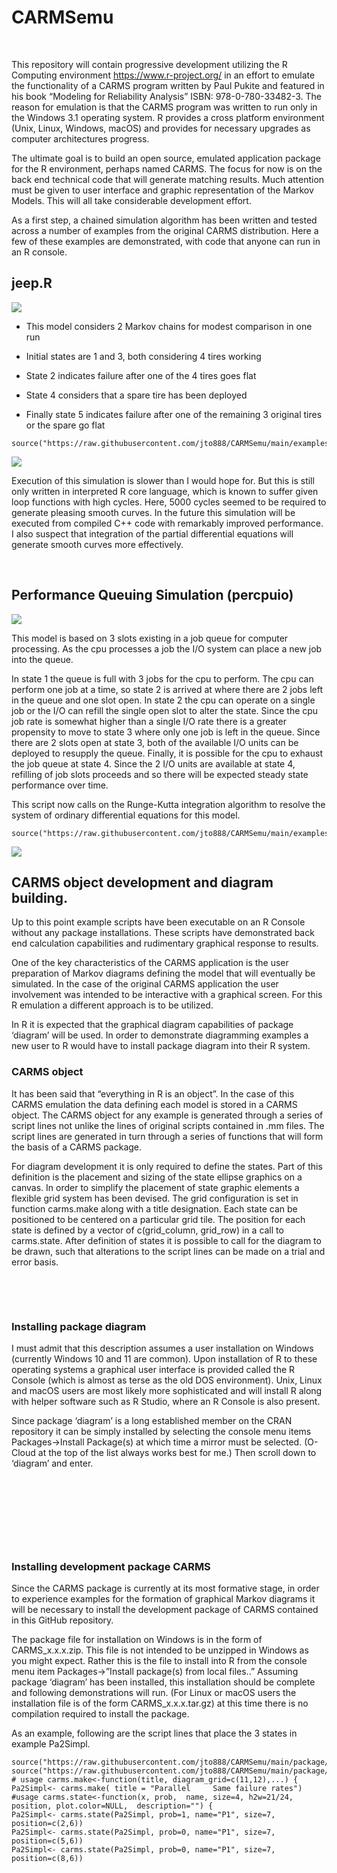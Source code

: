 CARMSemu
========

 

This repository will contain progressive development utilizing the R Computing
environment https://www.r-project.org/ in an effort to emulate the functionality
of a CARMS program written by Paul Pukite and featured in his book “Modeling for
Reliability Analysis” ISBN: 978-0-780-33482-3. The reason for emulation is that
the CARMS program was written to run only in the Windows 3.1 operating system. R
provides a cross platform environment (Unix, Linux, Windows, macOS) and provides
for necessary upgrades as computer architectures progress.

The ultimate goal is to build an open source, emulated application package for
the R environment, perhaps named CARMS. The focus for now is on the back end
technical code that will generate matching results. Much attention must be given
to user interface and graphic representation of the Markov Models. This will all
take considerable development effort.

As a first step, a chained simulation algorithm has been written and tested
across a number of examples from the original CARMS distribution. Here a few of
these examples are demonstrated, with code that anyone can run in an R console.

jeep.R
------

![](images/jeep_diagram.jpg)

-   This model considers 2 Markov chains for modest comparison in one run

-   Initial states are 1 and 3, both considering 4 tires working

-   State 2 indicates failure after one of the 4 tires goes flat

-   State 4 considers that a spare tire has been deployed

-   Finally state 5 indicates failure after one of the remaining 3 original
    tires or the spare go flat

~~~~~~~~~~~~~~~~~~~~~~~~~~~~~~~~~~~~~~~~~~~~~~~~~~~~~~~~~~~~~~~~~~~~~~~~~~~~~~~~
source("https://raw.githubusercontent.com/jto888/CARMSemu/main/examples/jeep.R")
~~~~~~~~~~~~~~~~~~~~~~~~~~~~~~~~~~~~~~~~~~~~~~~~~~~~~~~~~~~~~~~~~~~~~~~~~~~~~~~~

![](images/jeep.jpeg)

Execution of this simulation is slower than I would hope for. But this is still
only written in interpreted R core language, which is known to suffer given loop
functions with high cycles. Here, 5000 cycles seemed to be required to generate
pleasing smooth curves. In the future this simulation will be executed from
compiled C++ code with remarkably improved performance. I also suspect that
integration of the partial differential equations will generate smooth curves
more effectively.

 

Performance Queuing Simulation (percpuio)
-----------------------------------------

![](images/percpuio_diagram.jpg)

This model is based on 3 slots existing in a job queue for computer processing.
As the cpu processes a job the I/O system can place a new job into the queue.

In state 1 the queue is full with 3 jobs for the cpu to perform. The cpu can
perform one job at a time, so state 2 is arrived at where there are 2 jobs left
in the queue and one slot open. In state 2 the cpu can operate on a single job
or the I/O can refill the single open slot to alter the state. Since the cpu job
rate is somewhat higher than a single I/O rate there is a greater propensity to
move to state 3 where only one job is left in the queue. Since there are 2 slots
open at state 3, both of the available I/O units can be deployed to resupply the
queue. Finally, it is possible for the cpu to exhaust the job queue at state 4.
Since the 2 I/O units are available at state 4, refilling of job slots proceeds
and so there will be expected steady state performance over time.

This script now calls on the Runge-Kutta integration algorithm to resolve the
system of ordinary differential equations for this model.

~~~~~~~~~~~~~~~~~~~~~~~~~~~~~~~~~~~~~~~~~~~~~~~~~~~~~~~~~~~~~~~~~~~~~~~~~~~~~~~~
source("https://raw.githubusercontent.com/jto888/CARMSemu/main/examples/percpuio.R")
~~~~~~~~~~~~~~~~~~~~~~~~~~~~~~~~~~~~~~~~~~~~~~~~~~~~~~~~~~~~~~~~~~~~~~~~~~~~~~~~

![](images/percpuio.jpg)

CARMS object development and diagram building.
----------------------------------------------

Up to this point example scripts have been executable on an R Console without
any package installations. These scripts have demonstrated back end calculation
capabilities and rudimentary graphical response to results.

One of the key characteristics of the CARMS application is the user preparation
of Markov diagrams defining the model that will eventually be simulated. In the
case of the original CARMS application the user involvement was intended to be
interactive with a graphical screen. For this R emulation a different approach
is to be utilized.

In R it is expected that the graphical diagram capabilities of package ‘diagram’
will be used. In order to demonstrate diagramming examples a new user to R would
have to install package diagram into their R system.

### CARMS object

It has been said that “everything in R is an object”. In the case of this CARMS
emulation the data defining each model is stored in a CARMS object. The CARMS
object for any example is generated through a series of script lines not unlike
the lines of original scripts contained in .mm files. The script lines are
generated in turn through a series of functions that will form the basis of a
CARMS package.

For diagram development it is only required to define the states. Part of this
definition is the placement and sizing of the state ellipse graphics on a
canvas. In order to simplify the placement of state graphic elements a flexible
grid system has been devised. The grid configuration is set in function
carms.make along with a title designation. Each state can be positioned to be
centered on a particular grid tile. The position for each state is defined by a
vector of c(grid_column, grid_row) in a call to carms.state. After definition of
states it is possible to call for the diagram to be drawn, such that alterations
to the script lines can be made on a trial and error basis.

 

 

### Installing package diagram

I must admit that this description assumes a user installation on Windows
(currently Windows 10 and 11 are common). Upon installation of R to these
operating systems a graphical user interface is provided called the R Console
(which is almost as terse as the old DOS environment). Unix, Linux and macOS
users are most likely more sophisticated and will install R along with helper
software such as R Studio, where an R Console is also present.

Since package ‘diagram’ is a long established member on the CRAN repository it
can be simply installed by selecting the console menu items Packages-\>Install
Package(s) at which time a mirror must be selected. (O-Cloud at the top of the
list always works best for me.) Then scroll down to ‘diagram’ and enter.

 

 

 

 

### Installing development package CARMS

Since the CARMS package is currently at its most formative stage, in order to
experience examples for the formation of graphical Markov diagrams it will be
necessary to install the development package of CARMS contained in this GitHub
repository.

The package file for installation on Windows is in the form of CARMS_x.x.x.zip.
This file is not intended to be unzipped in Windows as you might expect. Rather
this is the file to install into R from the console menu item
Packages-\>”Install package(s) from local files..” Assuming package ‘diagram’
has been installed, this installation should be complete and following
demonstrations will run. (For Linux or macOS users the installation file is of
the form CARMS_x.x.x.tar.gz) at this time there is no compilation required to
install the package.

As an example, following are the script lines that place the 3 states in example
Pa2Simpl.

~~~~~~~~~~~~~~~~~~~~~~~~~~~~~~~~~~~~~~~~~~~~~~~~~~~~~~~~~~~~~~~~~~~~~~~~~~~~~~~~
source("https://raw.githubusercontent.com/jto888/CARMSemu/main/package/CARMS/R/carmsource("https://raw.githubusercontent.com/jto888/CARMSemu/main/package/CARMS/R/carms.make.R")  
source("https://raw.githubusercontent.com/jto888/CARMSemu/main/package/CARMS/R/carms.state.R")  
# usage carms.make<-function(title, diagram_grid=c(11,12),...) {
Pa2Simpl<- carms.make( title = "Parallel     Same failure rates")
#usage carms.state<-function(x, prob,  name, size=4, h2w=21/24, position, plot.color=NULL,  description="") {  
Pa2Simpl<- carms.state(Pa2Simpl, prob=1, name="P1", size=7, position=c(2,6))
Pa2Simpl<- carms.state(Pa2Simpl, prob=0, name="P1", size=7, position=c(5,6))
Pa2Simpl<- carms.state(Pa2Simpl, prob=0, name="P1", size=7, position=c(8,6))

~~~~~~~~~~~~~~~~~~~~~~~~~~~~~~~~~~~~~~~~~~~~~~~~~~~~~~~~~~~~~~~~~~~~~~~~~~~~~~~~

 

 

 
